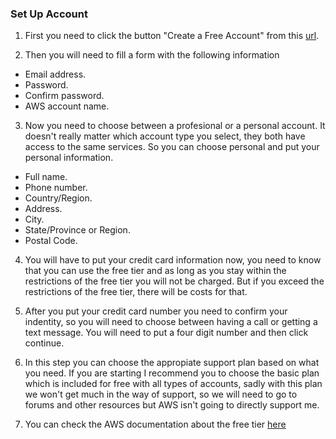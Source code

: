 ### Set Up Account
1. First you need to click the button "Create a Free Account" from this [url](https://aws.amazon.com/free/?all-free-tier.sort-by=item.additionalFields.SortRank&all-free-tier.sort-order=asc).

2. Then you will need to fill a form with the following information
 - Email address.
 - Password.
 - Confirm password.
 - AWS account name. 

3. Now you need to choose between a profesional or a personal account. It doesn't really matter which account type you select, they both have access to the same services. So you can choose personal and put your personal information.
 - Full name.
 - Phone number.
 - Country/Region.
 - Address.
 - City.
 - State/Province or Region.
 - Postal Code.

4. You will have to put your credit card information now, you need to know that you can use the free tier and as long as you stay within the restrictions of the free tier you will not be charged. But if you exceed the restrictions of the free tier, there will be costs for that.

5. After you put your credit card number you need to confirm your indentity, so you will need to choose between having a call or getting a text message. You will need to put a four digit number and then click continue.

6. In this step you can choose the appropiate support plan based on what you need. If you are starting I recommend you to choose the basic plan which is included for free with all types of accounts, sadly with this plan we won't get much in the way of support, so we will need to go to forums and other resources but AWS isn't going to directly support me. 

7. You can check the AWS documentation about the free tier [here](https://docs.aws.amazon.com/awsaccountbilling/latest/aboutv2/free-tier-limits.html)
